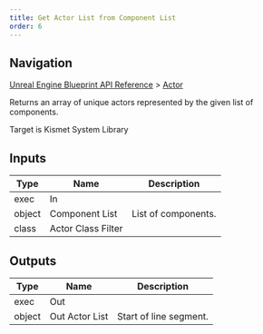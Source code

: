 ```yaml
---
title: Get Actor List from Component List
order: 6
---
```

## Navigation

[Unreal Engine Blueprint API Reference](https://dev.epicgames.com/documentation/en-us/unreal-engine/BlueprintAPI) > [Actor](https://dev.epicgames.com/documentation/en-us/unreal-engine/BlueprintAPI/Actor)

Returns an array of unique actors represented by the given list of components.

Target is Kismet System Library

## Inputs

| Type | Name | Description |
| --- | --- | --- |
| exec | In |  |
| object | Component List | List of components. |
| class | Actor Class Filter |  |

## Outputs

| Type | Name | Description |
| --- | --- | --- |
| exec | Out |  |
| object | Out Actor List | Start of line segment. |
